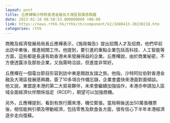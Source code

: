 ```yaml
---
layout: post
title: 丘應樺稱沙特對香港金融及大灣區發展感興趣
date: 2023-02-18 08:58:53.000000000 +08:00
link: https://news.rthk.hk/rthk/ch/component/k2/1688413-20230218.htm
categories: rthk
---
```


商務及經濟發展局局長丘應樺表示，《施政報告》提出招攬人才及招商，他們早前出訪中東後，推進相關工作。他提到，要引進的重點企業包括高科技、人工智能等方面，這些都是長遠有助香港未來發展得益的企業。丘應樺說，由於商業秘密，不方便透露涉及那些企業，又指需時洽談，但進度非常好。

丘應樺在一個電台節目形容到訪中東是開啟友誼之旅。他指，沙特阿拉伯對香港金融及大灣區發展感興趣，簽了10多項合作備忘錄，企業會盡快來港面對面傾談。他又說，東盟是本港的第二大貿易夥伴，未來會繼續加強協作，本港亦申請加入區域全面經濟伙伴關係協定（RCEP），期望可以加強商機。

另外，丘應樺提到，看到有旅行團來港，機位緊張。當局稍後送出50萬張機票後，相信能夠引領及帶動經濟，包括零售及飲食各方面，很有信心下半年本港經濟逐步走向復蘇。
